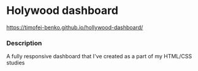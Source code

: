 # Holywood dashboard

https://timofei-benko.github.io/hollywood-dashboard/

### Description

A fully responsive dashboard that I've created as a part of my HTML/CSS studies
